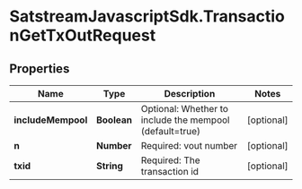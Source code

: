 # SatstreamJavascriptSdk.TransactionGetTxOutRequest

## Properties
Name | Type | Description | Notes
------------ | ------------- | ------------- | -------------
**includeMempool** | **Boolean** | Optional: Whether to include the mempool (default&#x3D;true) | [optional] 
**n** | **Number** | Required: vout number | [optional] 
**txid** | **String** | Required: The transaction id | [optional] 
